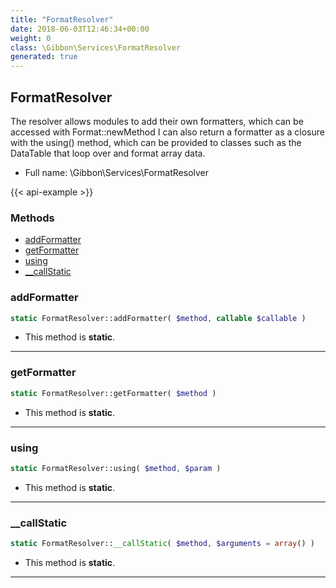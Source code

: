 ```yaml
---
title: "FormatResolver"
date: 2018-06-03T12:46:34+00:00
weight: 0
class: \Gibbon\Services\FormatResolver
generated: true
---
```


## FormatResolver

The resolver allows modules to add their own formatters, which can be accessed with Format::newMethod
I can also return a formatter as a closure with the using() method, which can be provided to classes
such as the DataTable that loop over and format array data.



* Full name: \Gibbon\Services\FormatResolver

{{< api-example >}} 



### Methods

- [addFormatter](#addformatter)
- [getFormatter](#getformatter)
- [using](#using)
- [__callStatic](#__callstatic)




### addFormatter



```php
static FormatResolver::addFormatter( $method, callable $callable )
```



* This method is **static**.





---

### getFormatter



```php
static FormatResolver::getFormatter( $method )
```



* This method is **static**.





---

### using



```php
static FormatResolver::using( $method, $param )
```



* This method is **static**.





---

### __callStatic



```php
static FormatResolver::__callStatic( $method, $arguments = array() )
```



* This method is **static**.





---

